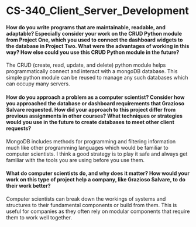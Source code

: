 # CS-340_Client_Server_Development

#### How do you write programs that are maintainable, readable, and adaptable? Especially consider your work on the CRUD Python module from Project One, which you used to connect the dashboard widgets to the database in Project Two. What were the advantages of working in this way? How else could you use this CRUD Python module in the future?

The CRUD (create, read, update, and delete) python module helps programmatically connect and interact with a mongoDB database. This simple python module can be reused to manage any such databases which can occupy many servers.

#### How do you approach a problem as a computer scientist? Consider how you approached the database or dashboard requirements that Grazioso Salvare requested. How did your approach to this project differ from previous assignments in other courses? What techniques or strategies would you use in the future to create databases to meet other client requests?

MongoDB includes methods for programming and filtering information much like other programming languages which would be familiar to computer scientists. I think a good strategy is to play it safe and always get familiar with the tools you are using before you use them.

#### What do computer scientists do, and why does it matter? How would your work on this type of project help a company, like Grazioso Salvare, to do their work better?

Computer scientists can break down the workings of systems and structures to their fundamental components or build from them. This is useful for companies as they often rely on modular components that require them to work well together.
